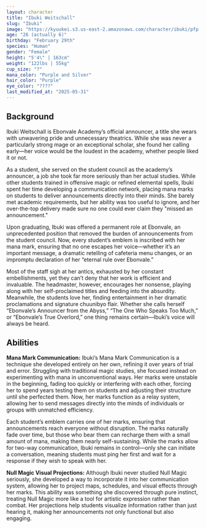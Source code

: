 ```yaml
---
layout: character
title: "Ibuki Weitschall"
slug: "Ibuki"
image: "https://kyuukei.s3.us-east-2.amazonaws.com/character/ibuki/pfp.png"
age: "26 (actually 6)"
birthday: "February 29th"
species: "Human"
gender: "Female"
height: "5'4\" | 163cm"
weight: "122lbs | 55kg"
cup_size: "?"
mana_color: "Purple and Silver"
hair_color: "Purple"
eye_color: "????"
last_modified_at: "2025-05-31"
---
```


## Background

Ibuki Weitschall is Ebonvale Academy’s official announcer, a title she wears with unwavering pride and unnecessary theatrics. While she was never a particularly strong mage or an exceptional scholar, she found her calling early—her voice would be the loudest in the academy, whether people liked it or not.

As a student, she served on the student council as the academy’s announcer, a job she took far more seriously than her actual studies. While other students trained in offensive magic or refined elemental spells, Ibuki spent her time developing a communication network, placing mana marks on students to deliver announcements directly into their minds. She barely met academic requirements, but her ability was too useful to ignore, and her over-the-top delivery made sure no one could ever claim they "missed an announcement."

Upon graduating, Ibuki was offered a permanent role at Ebonvale, an unprecedented position that removed the burden of announcements from the student council. Now, every student’s emblem is inscribed with her mana mark, ensuring that no one escapes her voice—whether it’s an important message, a dramatic retelling of cafeteria menu changes, or an impromptu declaration of her “eternal rule over Ebonvale.”

Most of the staff sigh at her antics, exhausted by her constant embellishments, yet they can’t deny that her work is efficient and invaluable. The headmaster, however, encourages her nonsense, playing along with her self-proclaimed titles and feeding into the absurdity. Meanwhile, the students love her, finding entertainment in her dramatic proclamations and signature chuunibyo flair. Whether she calls herself “Ebonvale’s Announcer from the Abyss,” “The One Who Speaks Too Much,” or “Ebonvale’s True Overlord,” one thing remains certain—Ibuki’s voice will always be heard.

## Abilities

**Mana Mark Communication:**
Ibuki’s Mana Mark Communication is a technique she developed entirely on her own, refining it over years of trial and error. Struggling with traditional magic studies, she focused instead on experimenting with mana in unconventional ways. Her marks were unstable in the beginning, fading too quickly or interfering with each other, forcing her to spend years testing them on students and adjusting their structure until she perfected them. Now, her marks function as a relay system, allowing her to send messages directly into the minds of individuals or groups with unmatched efficiency.

Each student’s emblem carries one of her marks, ensuring that announcements reach everyone without disruption. The marks naturally fade over time, but those who bear them can recharge them with a small amount of mana, making them nearly self-sustaining. While the marks allow for two-way communication, Ibuki remains in control—only she can initiate a conversation, meaning students must ping her first and wait for a response if they wish to speak with her.

**Null Magic Visual Projections:**
Although Ibuki never studied Null Magic seriously, she developed a way to incorporate it into her communication system, allowing her to project maps, schedules, and visual effects through her marks. This ability was something she discovered through pure instinct, treating Null Magic more like a tool for artistic expression rather than combat. Her projections help students visualize information rather than just hearing it, making her announcements not only functional but also engaging.
